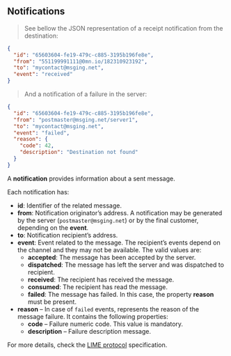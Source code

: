 ## Notifications

> See bellow the JSON representation of a receipt notification from the destination:

```json
{
  "id": "65603604-fe19-479c-c885-3195b196fe8e",
  "from": "551199991111@0mn.io/182310923192",
  "to": "mycontact@msging.net",
  "event": "received"
}
```

> And a notification of a failure in the server:

```json
{
  "id": "65603604-fe19-479c-c885-3195b196fe8e",
  "from": "postmaster@msging.net/server1",
  "to": "mycontact@msging.net",
  "event": "failed",
  "reason": {
    "code": 42,
    "description": "Destination not found"
  }
}
```

A **notification** provides information about a sent message.

Each notification has:

- **id**: Identifier of the related message.
- **from**: Notification originator’s address. A notification may be generated by the server (`postmaster@msging.net`) or by the final customer, depending on the **event**.
- **to**: Notification recipient’s address. 
- **event**: Event related to the message. The recipient’s events depend on the channel and they may not be available. The valid values are: 
  * **accepted**: The message has been accepted by the server.
  * **dispatched**: The message has left the server and was dispatched to recipient.
  * **received**: The recipient has received the message.
  * **consumed**: The recipient has read the message.
  * **failed**: The message has failed. In this case, the property **reason** must be present. 
- **reason** – In case of `failed` events, represents the reason of the message failure. It contains the following properties:
  * **code** – Failure numeric code. This value is mandatory.
  * **description** – Failure description message.

For more details, check the [LIME protocol](http://limeprotocol.org/index.html#notification) specification.

